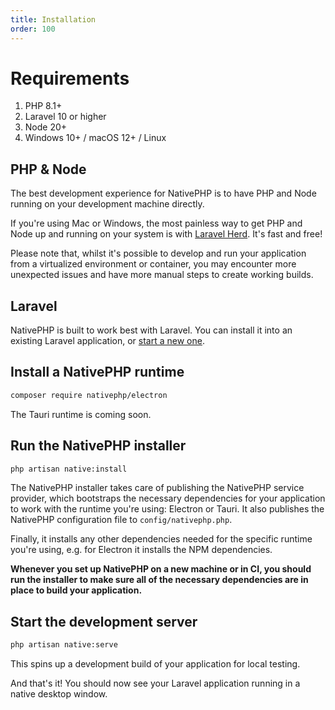 ```yaml
---
title: Installation
order: 100
---
```


# Requirements

1. PHP 8.1+
2. Laravel 10 or higher
3. Node 20+
4. Windows 10+ / macOS 12+ / Linux

## PHP & Node

The best development experience for NativePHP is to have PHP and Node running on your development machine directly.

If you're using Mac or Windows, the most painless way to get PHP and Node up and running on your system is with
[Laravel Herd](https://herd.laravel.com). It's fast and free!

Please note that, whilst it's possible to develop and run your application from a virtualized environment or container,
you may encounter more unexpected issues and have more manual steps to create working builds.

## Laravel

NativePHP is built to work best with Laravel. You can install it into an existing Laravel application, or
[start a new one](https://laravel.com/docs/10.x/installation).

## Install a NativePHP runtime

```bash
composer require nativephp/electron
```

The Tauri runtime is coming soon.

## Run the NativePHP installer

```bash
php artisan native:install
```

The NativePHP installer takes care of publishing the NativePHP service provider, which bootstraps the necessary
dependencies for your application to work with the runtime you're using: Electron or Tauri. It also publishes the
NativePHP configuration file to `config/nativephp.php`.

Finally, it installs any other dependencies needed for the specific runtime you're using, e.g. for Electron it installs
the NPM dependencies.

**Whenever you set up NativePHP on a new machine or in CI, you should run the installer to make sure all of the
necessary dependencies are in place to build your application.**

## Start the development server

```bash
php artisan native:serve
```

This spins up a development build of your application for local testing.

And that's it! You should now see your Laravel application running in a native desktop window.
